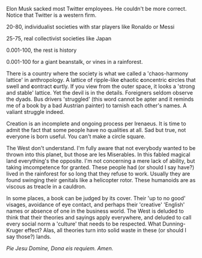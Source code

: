 Elon Musk sacked most Twitter employees. He couldn't be more correct. Notice that Twitter is a western firm.

20-80, individualist societies with star players like Ronaldo or Messi

25-75, real collectivist societies like Japan

0.001-100, the rest is history

0.001-100 for a giant beanstalk, or vines in a rainforest.

There is a country where the society is what we called a 'chaos-harmony lattice' in anthropology. A lattice of ripple-like **c**haotic **c**oncentric **c**ircles that swell and **c**ontract **c**urtly. If you view from the outer space, it looks a 'strong and stable' lattice. Yet the devil is in the details. Foreigners seldom observe the dyads. Bus drivers 'struggled' (this word cannot be apter and it reminds me of a book by a bad Austrian painter) to tarnish each other's names. A valiant struggle indeed.

Creation is an incomplete and ongoing process per Irenaeus. It is time to admit the fact that some people have no qualities at all. Sad but true, not everyone is born useful. You can't make a circle square.

The West don't understand. I'm fully aware that not everybody wanted to be thrown into this planet, but those are les Miserables. In this fabled magical land everything's the opposite. I'm not concerning a mere lack of ability, but taking imcompetence for granted. These people had (or should I say have?) lived in the rainforest for so long that they refuse to work. Usually they are found swinging their genitals like a helicopter rotor. These humanoids are as viscous as treacle in a cauldron.

In some places, a book can be judged by its cover. Their 'up to no good' visages, avoidance of eye contact, and perhaps their 'creative' 'English' names or absence of one in the business world. The West is deluded to think that their theories and sayings apply everywhere, and deluded to call every social norm a 'culture' that needs to be respected. What Dunning-Kruger effect? Alas, all theories turn into solid waste in these (or should I say those?) lands.

*Pie Jesu Domine, Dona eis requiem. Amen.*

<!-- In some places, the 'literati' read everything literally. -->
